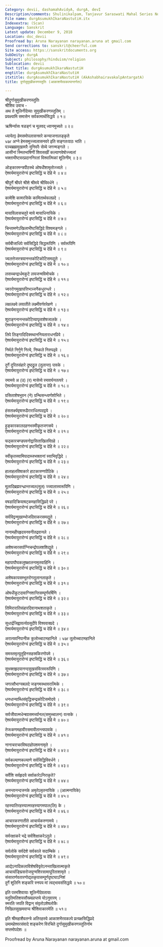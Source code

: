 ```yaml
---
Category: devii, dashamahAvidyA, durgA, devI
Description/comments: Shulinikalpam, Tanjavur Saraswati Mahal Series No. 403
File name: durgAsumukhIkaraNastutiH.itx
Indexextra: (Scan)
Language: Sanskrit
Latest update: December 9, 2018
Location: doc_devii
Proofread by: Aruna Narayanan narayanan.aruna at gmail.com
Send corrections to: sanskrit@cheerful.com
Site access: https://sanskritdocuments.org
SubDeity: durgA
Subject: philosophy/hinduism/religion
Sublocation: devii
Text title: durgAsumukhIkaraNastutiH
engtitle: durgAsumukhIkaraNastutiH
itxtitle: durgAsumukhIkaraNastutiH (AkAshabhairavakalpAntargatA)
title: दुर्गासुमुखीकरणस्तुतिः (आकाशभैरवकल्पान्तर्गता)

---
```

  
 श्रीदुर्गासुमुखीकरणस्तुतिः   
श्रीशिव उवाच -  
अथ ते शूलिनीदेव्याः सुमुखीकरणस्तुतिम् ।  
प्रवक्ष्यामि समासेन सर्वकामार्थसिद्धये ॥ १॥  
  
ऋषिर्न्यासः षडङ्गं च मूलवद् ध्यानमुच्यते ॥ २॥  
  
ध्यायेत्) हेमसमोपलासनवरे कन्याजनालङ्कृते  
 var  अग्ने हेमसमुज्ज्वलासनवरे इति सङ्गतःपाठः भाति ।  
     पञ्चब्रह्ममुखामरैः मुनिवरैः सेव्ये जगन्मङ्गले ।  
आसीनां स्मितभाषिणीं शिवसखीं कल्याणवेषोज्ज्वलां  
     भक्ताभीष्टवरप्रदाननिरतां विश्वात्मिकां शूलिनीम् ॥ ३॥  
  
ओङ्कारमन्त्रपीठस्थे ओषधीशामृतोज्ज्वले ।  
ऐश्वर्यमायुरारोग्यं इष्टसिद्धिं च देहि मे ॥ ४॥  
  
श्रीपूर्णे श्रीपरे श्रीशे श्रीमये श्रीविवर्धने ।  
ऐश्वर्यमायुरारोग्यं इष्टसिद्धिं च देहि मे ॥ ५॥  
  
कामेशि कामरसिके कामितार्थफलप्रदे ।  
ऐश्वर्यमायुरारोग्यं इष्टसिद्धिं च देहि मे ॥ ६॥  
  
मायाविलासचतुरे माये मायाधिनायिके ।  
ऐश्वर्यमायुरारोग्यं इष्टसिद्धिं च देहि मे ॥ ७॥  
  
चिन्तामणेऽखिलाभीष्टसिद्धिदे विश्वमङ्गले ।  
ऐश्वर्यमायुरारोग्यं इष्टसिद्धिं च देहि मे ॥ ८॥  
  
सर्वबीजाधिपे सर्वसिद्धिदे सिद्धरूपिणि ।  सर्वरूपिणि  
ऐश्वर्यमायुरारोग्यं इष्टसिद्धिं च देहि मे ॥ ९॥  
  
ज्वलत्तेजस्त्रयानन्तकोटिकोटिसमद्युते ।  
ऐश्वर्यमायुरारोग्यं इष्टसिद्धिं च देहि मे ॥ १०॥  
  
लसच्चन्द्रार्धमकुटे लयजन्मविमोचके ।  
ऐश्वर्यमायुरारोग्यं इष्टसिद्धिं च देहि मे ॥ ११॥  
  
ज्वररोगमुखापत्तिभञ्जनैकधुरन्धरे ।  
ऐश्वर्यमायुरारोग्यं इष्टसिद्धिं च देहि मे ॥ १२॥  
  
लक्षलक्ष्ये लयातीते लक्ष्मीवर्गवरेक्षणे ।  
ऐश्वर्यमायुरारोग्यं इष्टसिद्धिं च देहि मे ॥ १३॥  
  
शूराङ्गनानन्तकोटिव्यापृताशेषजालके ।  
ऐश्वर्यमायुरारोग्यं इष्टसिद्धिं च देहि मे ॥ १४॥  
  
लिपे लिङ्गादिदिक्स्थाननियताराधनप्रिये ।  
ऐश्वर्यमायुरारोग्यं इष्टसिद्धिं च देहि मे ॥ १५॥  
  
निर्मले निर्गुणे नित्ये, निष्कले निरुपद्रवे ।  
ऐश्वर्यमायुरारोग्यं इष्टसिद्धिं च देहि मे ॥ १६॥  
  
दुर्गे दुरितसंहारे दुष्दद्रुल (तूलान्त) पावके ।  
ऐश्वर्यमायुरारोग्यं इष्टसिद्धिं च देहि मे ॥ १७॥  
  
रमामये अ (उ) (र) मासेव्ये रमावर्घनतत्परे ।  
ऐश्वर्यमायुरारोग्यं इष्टसिद्धिं च देहि मे ॥ १८॥  
  
ग्रसिताशेषभुवन (ने) ग्रन्थिसन्ध्यर्णशोभिते ।  
ऐश्वर्यमायुरारोग्यं इष्टसिद्धिं च देहि मे ॥ १९॥  
  
हंसतार्क्ष्यवृषारूढैराराधितपदद्वये ।  
ऐश्वर्यमायुरारोग्यं इष्टसिद्धिं च देहि मे ॥ २०॥  
  
हुङ्कारकालदहनभस्मीकृतजगत्त्रये ।  
ऐश्वर्यमायुरारोग्यं इष्टसिद्धिं च देहि मे ॥ २१॥  
  
फठ्कारचण्डपवनोद्वासिताखिलविग्रहे ।  
ऐश्वर्यमायुरारोग्यं इष्टसिद्धिं च देहि मे ॥ २२॥  
  
स्वीकृतस्वामिपादाब्जभक्तानां स्वाभिवृद्धिदे ।  
ऐश्वर्यमायुरारोग्यं इष्टसिद्धिं च देहि मे ॥ २३॥  
  
हालाहलविषाकारे हाटकारुणपीठिके ।  
ऐश्वर्यमायुरारोग्यं इष्टसिद्धिं च देहि मे ॥ २४॥  
  
मूलादिब्रह्मरन्ध्रान्तज्वल(मूल) ज्ज्वालास्वरूपिणि ।  
ऐश्वर्यमायुरारोग्यं इष्टसिद्धिं च देहि मे ॥ २५॥  
  
वषडादिक्रियाषट्कमहासिद्धिप्रदे परे ।  
ऐश्वर्यमायुरारोग्यं इष्टसिद्धिं च देहि मे ॥ २६॥  
  
सर्वविद्वन्मुखाम्भोजदिवाकरसमद्युते ।  
ऐश्वर्यमायुरारोग्यं इष्टसिद्धिं च देहि मे ॥ २७॥  
  
नानामहीपहृदयनवनीतद्रवानले ।  
ऐश्वर्यमायुरारोग्यं इष्टसिद्धिं च देहि मे ॥ २८॥  
  
अशेषज्वरसर्पाग्निचन्द्रोपलशशिद्युते ।  
ऐश्वर्यमायुरारोग्यं इष्टसिद्धिं च देहि मे ॥ २९॥  
  
महापापौघकलुषक्षालनामृतवाहिनि ।  
ऐश्वर्यमायुरारोग्यं इष्टसिद्धिं च देहि मे ॥ ३०॥  
  
अशेषकायसम्भूतरोगतूलानलाकृते ।  
ऐश्वर्यमायुरारोग्यं इष्टसिद्धिं च देहि मे ॥ ३१॥  
  
ओषधीकूटदावाग्निशान्तिसम्पूर्णंवर्षिणि ।  
ऐश्वर्यमायुरारोग्यं इष्टसिद्धिं च देहि मे ॥ ३२॥  
  
तिमिरारातिसंहारदिवानाथशताकृते ।  
ऐश्वर्यमायुरारोग्यं इष्टसिद्धिं च देहि मे ॥ ३३॥  
  
सुधार्द्रजिह्वावर्त्यग्रसुदीपे विश्ववाक्प्रदे ।  
ऐश्वर्यमायुरारोग्यं इष्टसिद्धिं च देहि मे ॥ ३४॥  
  
अरात्यवनिपानीक कुलोच्चाटमहानिले ।  var  तूलोच्चाटमहानिले  
ऐश्वर्यमायुरारोग्यं इष्टसिद्धिं च देहि मे ॥ ३५॥  
  
समस्तमृत्युतुहिनसहस्रकिरणोपमे ।  
ऐश्वर्यमायुरारोग्यं इष्टसिद्धिं च देहि मे ॥ ३६॥  
  
सुभक्तहृदयानन्दसुखसंवित्स्वरूपिणि ।  
ऐश्वर्यमायुरारोग्यं इष्टसिद्धिं च देहि मे ॥ ३७॥  
  
जगत्सौभाग्यबलदे जङ्गमस्थावरात्मिके ।  
ऐश्वर्यमायुरारोग्यं इष्टसिद्धिं च देहि मे ॥ ३८॥  
  
धनधान्याब्धिसंवृद्धिचन्द्रकोटिसमोदये ।  
ऐश्वर्यमायुरारोग्यं इष्टसिद्धिं च देहि मे ॥ ३९॥  
  
सर्वजीवात्मधेन्बग्रसमर्च्यानल(समुच्चालन) वत्सके ।  
ऐश्वर्यमायुरारोग्यं इष्टसिद्धिं च देहि मे ॥ ४०॥  
  
तेजःकणमहावीरसमावीतान्त्यपावके ।  
ऐश्वर्यमायुरारोग्यं इष्टसिद्धिं च देहि मे ॥ ४१॥  
  
नानाचराचरविषदाहोपशमनामृते ।  
ऐश्वर्यमायुरारोग्यं इष्टसिद्धिं च देहि मे ॥ ४२॥  
  
सर्वकल्याणकल्याणे सर्वसिद्धिविवर्धने ।  
ऐश्वर्यमायुरारोग्यं इष्टसिद्धिं च देहि मे ॥ ४३॥  
  
सर्वेशि सर्वहृदये सर्वाकारेऽनिराकृते?  
ऐश्वर्यमायुरारोग्यं इष्टसिद्धिं च देहि मे ॥ ४४॥  
  
अनन्तानन्दजनके अमृतेऽमृतनायिके । (आत्मनायिके)  
ऐश्वर्यमायुरारोग्यं इष्टसिद्धिं च देहि मे ॥ ४५॥  
  
रहस्यातिरहस्यात्मरहस्यागमपाल(लि) के ।  
ऐश्वर्यमायुरारोग्यं इष्टसिद्धिं च देहि मे ॥ ४६॥  
  
आचारकरणातीते आचार्यकरुणामये ।  
ऐश्वर्यमायुरारोग्यं इष्टसिद्धिं च देहि मे ॥ ४७॥  
  
सर्वरक्षाकरे भद्रे सर्वशिक्षाकरेऽतुले ।  
ऐश्वर्यमायुरारोग्यं इष्टसिद्धिं च देहि मे ॥ ४८॥  
  
सर्वलोके सर्वदेशे सर्वकाले सदाम्बिके ।  
ऐश्वर्यमायुरारोग्यं इष्टसिद्धिं च देहि मे ॥ ४९॥  
  
आद्येऽनादिकलाविशेषविवृतेऽनन्ताखिलात्माकृते  
     आचार्याङ्घ्रिसरोजयुग्मशिरसामापूरिताशामृते ।  
संसारार्णवतारणोद्यतकृपासम्पूर्णदृष्ट्याऽनिशं  
     दुर्गे शूलिनि शङ्करि स्नपय मां त्वद्भावसंसिद्धये ॥ ५०॥  
  
इति परमशिवायाः शूलिनीदेवतायाः  
     स्तुतिमतिशयसौख्यप्राप्तये योऽनुवारम् ।  
स्मरति जपति विद्वान् संवृतोऽशेषलोकैः  
     निखिलसुखमवाप्य श्रीशिवाकारमेति ॥ ५१॥  
  
इति श्रीमहाशैवतन्त्रे अतिरहस्ये आकाशभैरवकल्पे प्रत्यक्षसिद्धिप्रदे  
उमामहेश्वरसंवादे शङ्करेण विरचिते दुर्गासुमुखीकरणस्तुतिर्नाम  
सप्तमोपदेशः ॥  
  
  
Proofread by Aruna Narayanan narayanan.aruna at gmail.com  
  

